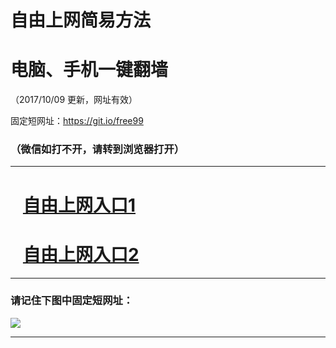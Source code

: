 ﻿# 自由上网简易方法

# 电脑、手机一键翻墙

（2017/10/09 更新，网址有效）

固定短网址：https://git.io/free99

### （微信如打不开，请转到浏览器打开）


***





# &nbsp;&nbsp; <a href="http://ft3267313519.fwq-tz-1001.info/fwqtz01.html?t=10090011631 " target="_blank">自由上网入口1</a>
# &nbsp;&nbsp; <a href="http://ft23163343.fwq-tz-1002.info/fwqtz02.html?t=100900113753 " target="_blank">自由上网入口2</a>
***

### 请记住下图中固定短网址：

<img src="https://s3-us-west-2.amazonaws.com/fwq-1001/yjfq-20170905okok.png" /> 


***

